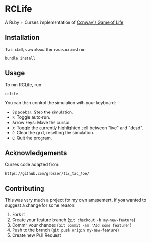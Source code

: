 # RCLife

A Ruby + Curses implementation of [Conway's Game of Life](en.wikipedia.org/wiki/Conway's_Game_of_Life).

## Installation

To install, download the sources and run

    bundle install

## Usage

To run RCLife, run

    rclife

You can then control the simulation with your keyboard:

* Spacebar: Step the simulation.
* `P`: Toggle auto-run.
* Arrow keys: Move the cursor
* `X`: Toggle the currently highlighted cell between "live" and "dead".
* `C`: Clear the grid, resetting the simulation.
* `Q`: Quit the program.

## Acknowledgements

Curses code adapted from:

    https://github.com/grosser/tic_tac_toe/

## Contributing

This was very much a project for my own amusement, if you wanted to suggest a change for some reason:

1. Fork it
2. Create your feature branch (`git checkout -b my-new-feature`)
3. Commit your changes (`git commit -am 'Add some feature'`)
4. Push to the branch (`git push origin my-new-feature`)
5. Create new Pull Request
